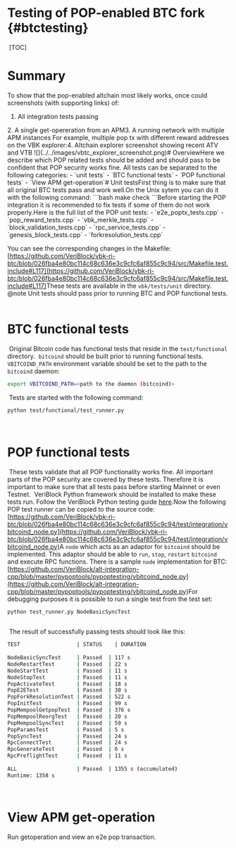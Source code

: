 # Testing of POP-enabled BTC fork {#btctesting}
​
[TOC]
​
# Summary
To show that the pop-enabled altchain most likely works, once could screenshots (with supporting links) of:
​
1. All integration tests passing
<screenshot>
​
2. A single get-opereration from an APM
<screenshot>
​
3. A running network with multiple APM instances
For example, multiple pop tx with different reward addresses on the VBK explorer:
<screenshot>
​
4. Altchain explorer screenshot showing recent ATV and VTB
![](../../images/vbtc_explorer_screenshot.png)
​
# Overview
​
Here we describe which POP related tests should be added and should pass to be confident that POP security works fine. All tests can be separated to the following categories:
- `unit tests`
- `BTC functional tests`
- `POP functional tests`
- `View APM get-operation`
​
# Unit tests
​
First thing is to make sure that all original BTC tests pass and work well.
​
On the Unix sytem you can do it with the following command: 
```bash
make check
``` 
​
Before starting the POP integration it is recommended to fix tests if some of them do not work properly.
​
Here is the full list of the POP unit tests:
- `e2e_poptx_tests.cpp`
- `pop_reward_tests.cpp`
- `vbk_merkle_tests.cpp`
- `block_validation_tests.cpp`
- `rpc_service_tests.cpp`
- `genesis_block_tests.cpp`
- `forkresolution_tests.cpp`
​
 
You can see the corresponding changes in the Makefile: [https://github.com/VeriBlock/vbk-ri-btc/blob/026fba4e80bc114c68c636e3c9cfc6af855c9c94/src/Makefile.test.include#L117](https://github.com/VeriBlock/vbk-ri-btc/blob/026fba4e80bc114c68c636e3c9cfc6af855c9c94/src/Makefile.test.include#L117)
​
These tests are available in the ```vbk/tests/unit``` directory.
​
@note Unit tests should pass prior to running BTC and POP functional tests.
​
# BTC functional tests
​
Original Bitcoin code has functional tests that reside in the ```test/functional``` directory. 
​
`bitcoind` should be built prior to running functional tests. ```VBITCOIND_PATH``` environment variable should be set to the path to the `bitcoind` daemon:
```bash
export VBITCOIND_PATH=<path to the daemon (bitcoind)>
```
​
Tests are started with the following command:
```bash
python test/functional/test_runner.py
```
​
# POP functional tests
​
These tests validate that all POP functionality works fine. All important parts of the POP security are covered by these tests. Therefore it is important to make sure that all tests pass before starting Mainnet or even Testnet.
​
VeriBlock Python framework should be installed to make these tests run. Follow the VeriBlock Python testing guide [here](https://github.com/VeriBlock/alt-integration-cpp/blob/master/pypoptools/README.md).
​
Now the following POP test runner can be copied to the source code: [https://github.com/VeriBlock/vbk-ri-btc/blob/026fba4e80bc114c68c636e3c9cfc6af855c9c94/test/integration/vbitcoind_node.py](https://github.com/VeriBlock/vbk-ri-btc/blob/026fba4e80bc114c68c636e3c9cfc6af855c9c94/test/integration/vbitcoind_node.py)
​
A ```node``` which acts as an adaptor for `bitcoind` should be implemented. This adaptor should be able to ```run```, ```stop```, ```restart``` `bitcoind` and execute RPC functions. There is a sample ```node``` implementation for BTC: [https://github.com/VeriBlock/alt-integration-cpp/blob/master/pypoptools/pypoptesting/vbitcoind_node.py](https://github.com/VeriBlock/alt-integration-cpp/blob/master/pypoptools/pypoptesting/vbitcoind_node.py)
​
For debugging purposes it is possible to run a single test from the test set:
```bash
python test_runner.py NodeBasicSyncTest
​
```
​
The result of successfully passing tests should look like this:
​
```bash
TEST                  | STATUS    | DURATION
​
NodeBasicSyncTest     | Passed  | 117 s
NodeRestartTest       | Passed  | 22 s
NodeStartTest         | Passed  | 11 s
NodeStopTest          | Passed  | 11 s
PopActivateTest       | Passed  | 18 s
PopE2ETest            | Passed  | 30 s
PopForkResolutionTest | Passed  | 522 s
PopInitTest           | Passed  | 99 s
PopMempoolGetpopTest  | Passed  | 376 s
PopMempoolReorgTest   | Passed  | 20 s
PopMempoolSyncTest    | Passed  | 59 s
PopParamsTest         | Passed  | 5 s
PopSyncTest           | Passed  | 24 s
RpcConnectTest        | Passed  | 24 s
RpcGenerateTest       | Passed  | 6 s
RpcPreflightTest      | Passed  | 11 s
​
ALL                   | Passed  | 1355 s (accumulated) 
Runtime: 1358 s
```
​
# View APM get-operation
Run getoperation and view an e2e pop transaction.
<screenshot>
